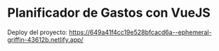 # Planificador de Gastos con VueJS

Deploy del proyecto: https://649a41f4cc19e528bfcacd6a--ephemeral-griffin-43612b.netlify.app/
